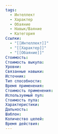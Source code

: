 ```yaml
---
tags:
  - Интеллект
  - Характер
  - Обаяние
  - Навык/Ваяние
  - Категория
Ссылки:
  - "[[Интеллект]]"
  - "[[Характер]]"
  - "[[Обаяние]]"
Стоимость:
Стоимость выкупа:
Уровни:
Связанные навыки:
Источник:
Тип способности:
Время применения:
Стоимость применения:
Используемый пул:
Стоимость пула:
Характеристики:
Дальность:
Шаблон:
Количество целей:
Время действия:
---
```

